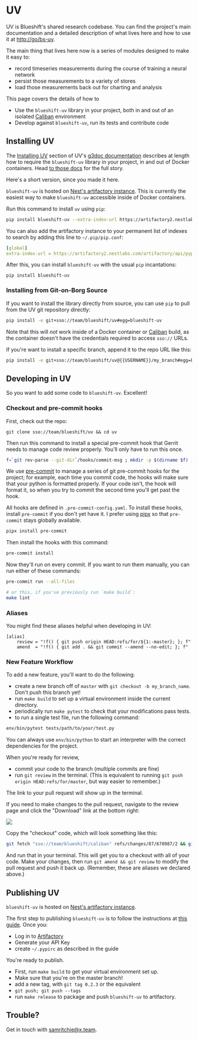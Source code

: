 # UV

UV is Blueshift's shared research codebase. You can find the project's main
documentation and a detailed description of what lives here and how to use it at
<http://go/bs-uv>.

The main thing that lives here now is a series of modules designed to make it
easy to:

- record timeseries measurements during the course of training a neural network
- persist those measurements to a variety of stores
- load those measurements back out for charting and analysis

This page covers the details of how to

- Use the `blueshift-uv` library in your project, both in and out of an isolated
  [Caliban](http://go/caliban) environment
- Develop against `blueshift-uv`, run its tests and contribute code

## Installing UV

The [Installing UV](http://go/bs-uv#installing-uv) section of UV's [g3doc
documentation](http://go/bs-uv#installing-uv) describes at length how to require
the `blueshift-uv` library in your project, in and out of Docker containers.
Head [to those docs](http://go/bs-uv#installing-uv) for the full story.

Here's a short version, since you made it here.

`blueshift-uv` is hosted on [Nest's artifactory
instance](https://artifactory2.nestlabs.com/). This is currently the easiest way
to make `blueshift-uv` accessible inside of Docker containers.

Run this command to install `uv` using `pip`:

```bash
pip install blueshift-uv --extra-index-url https://artifactory2.nestlabs.com/artifactory/api/pypi/pypi-local/simple
```

You can also add the artifactory instance to your permanent list of indexes to
search by adding this line to `~/.pip/pip.conf`:

```yaml
[global]
extra-index-url = https://artifactory2.nestlabs.com/artifactory/api/pypi/pypi-local/simple
```

After this, you can install `blueshift-uv` with the usual `pip` incantations:

```
pip install blueshift-uv
```

### Installing from Git-on-Borg Source

If you want to install the library directly from source, you can use `pip` to
pull from the UV git repository directly:

```bash
pip install -e git+sso://team/blueshift/uv#egg=blueshift-uv
```

Note that this will *not* work inside of a Docker container or
[Caliban](http://go/caliban) build, as the container doesn't have the
credentials required to access `sso://` URLs.

If you're want to install a specific branch, append it to the repo URL like
this:

```bash
pip install -e git+sso://team/blueshift/uv@{{USERNAME}}/my_branch#egg=blueshift-uv
```

## Developing in UV

So you want to add some code to `blueshift-uv`. Excellent!

### Checkout and pre-commit hooks

First, check out the repo:

```
git clone sso://team/blueshift/uv && cd uv
```

Then run this command to install a special pre-commit hook that Gerrit needs to
manage code review properly. You'll only have to run this once.

```bash
f=`git rev-parse --git-dir`/hooks/commit-msg ; mkdir -p $(dirname $f) ; curl -Lo $f https://gerrit-review.googlesource.com/tools/hooks/commit-msg ; chmod +x $f
```

We use [pre-commit](https://pre-commit.com/) to manage a series of git
pre-commit hooks for the project; for example, each time you commit code, the
hooks will make sure that your python is formatted properly. If your code isn't,
the hook will format it, so when you try to commit the second time you'll get
past the hook.

All hooks are defined in `.pre-commit-config.yaml`. To install these hooks,
install `pre-commit` if you don't yet have it. I prefer using [pipx](https://github.com/pipxproject/pipx) so that `pre-commit` stays globally available.

```bash
pipx install pre-commit
```

Then install the hooks with this command:

```bash
pre-commit install
```

Now they'll run on every commit. If you want to run them manually, you can run either of these commands:

```bash
pre-commit run --all-files

# or this, if you've previously run `make build`:
make lint
```

### Aliases

You might find these aliases helpful when developing in UV:

```
[alias]
	review = "!f() { git push origin HEAD:refs/for/${1:-master}; }; f"
	amend  = "!f() { git add . && git commit --amend --no-edit; }; f"
```

### New Feature Workflow

To add a new feature, you'll want to do the following:

- create a new branch off of `master` with `git checkout -b my_branch_name`.
  Don't push this branch yet!
- run `make build` to set up a virtual environment inside the current directory.
- periodically run `make pytest` to check that your modifications pass tests.
- to run a single test file, run the following command:

```bash
env/bin/pytest tests/path/to/your/test.py
```

You can always use `env/bin/python` to start an interpreter with the correct
dependencies for the project.

When you're ready for review,

- commit your code to the branch (multiple commits are fine)
- run `git review` in the terminal. (This is equivalent to running `git push
  origin HEAD:refs/for/master`, but way easier to remember.)

The link to your pull request will show up in the terminal.

If you need to make changes to the pull request, navigate to the review page and
click the "Download" link at the bottom right:

![](https://screenshot.googleplex.com/4BP8v3TWq4R.png)

Copy the "checkout" code, which will look something like this:

```bash
git fetch "sso://team/blueshift/caliban" refs/changes/87/670987/2 && git checkout FETCH_HEAD
```

And run that in your terminal. This will get you to a checkout with all of your
code. Make your changes, then run `git amend && git review` to modify the pull
request and push it back up. (Remember, these are aliases we declared above.)

## Publishing UV

`blueshift-uv` is hosted on [Nest's artifactory
instance](https://artifactory2.nestlabs.com/).

The first step to publishing `blueshift-uv` is to follow the instructions at [this
guide](http://go/nest-pypi-local#generating-your-api-key). Once you:

- Log in to [Artifactory](https://artifactory2.nestlabs.com/)
- Generate your API Key
- create `~/.pypirc` as described in the guide

You're ready to publish.

- First, run `make build` to get your virtual environment set up.
- Make sure that you're on the master branch!
- add a new tag, with `git tag 0.2.3` or the equivalent
- `git push; git push --tags`
- run `make release` to package and push `blueshift-uv` to artifactory.

## Trouble?

Get in touch with [samritchie@x.team](mailto:samritchie@x.team).
